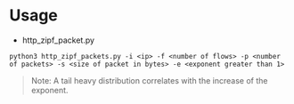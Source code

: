 # Usage

- http_zipf_packet.py
```shell
python3 http_zipf_packets.py -i <ip> -f <number of flows> -p <number of packets> -s <size of packet in bytes> -e <exponent greater than 1>
```

>Note: A tail heavy distribution correlates with the increase of the exponent.
